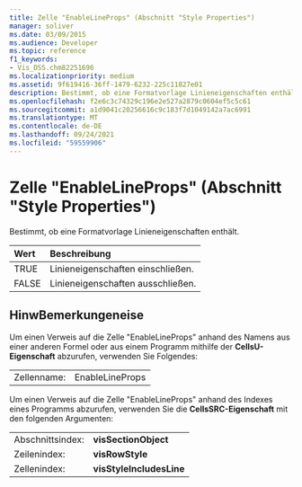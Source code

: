 ```yaml
---
title: Zelle "EnableLineProps" (Abschnitt "Style Properties")
manager: soliver
ms.date: 03/09/2015
ms.audience: Developer
ms.topic: reference
f1_keywords:
- Vis_DSS.chm82251696
ms.localizationpriority: medium
ms.assetid: 9f619416-36ff-1479-6232-225c11827e01
description: Bestimmt, ob eine Formatvorlage Linieneigenschaften enthält.
ms.openlocfilehash: f2e6c3c74329c196e2e527a2879c0604ef5c5c61
ms.sourcegitcommit: a1d9041c20256616c9c183f7d1049142a7ac6991
ms.translationtype: MT
ms.contentlocale: de-DE
ms.lasthandoff: 09/24/2021
ms.locfileid: "59559906"
---
```

# <a name="enablelineprops-cell-style-properties-section"></a>Zelle "EnableLineProps" (Abschnitt "Style Properties")

Bestimmt, ob eine Formatvorlage Linieneigenschaften enthält.
  
|**Wert**|**Beschreibung**|
|:-----|:-----|
|TRUE  <br/> |Linieneigenschaften einschließen.  <br/> |
|FALSE  <br/> |Linieneigenschaften ausschließen.  <br/> |
   
## <a name="remarks"></a>HinwBemerkungeneise

Um einen Verweis auf die Zelle "EnableLineProps" anhand des Namens aus einer anderen Formel oder aus einem Programm mithilfe der **CellsU-Eigenschaft** abzurufen, verwenden Sie Folgendes: 
  
|||
|:-----|:-----|
|Zellenname:  <br/> |EnableLineProps  <br/> |
   
Um einen Verweis auf die Zelle "EnableLineProps" anhand des Indexes eines Programms abzurufen, verwenden Sie die **CellsSRC-Eigenschaft** mit den folgenden Argumenten: 
  
|||
|:-----|:-----|
|Abschnittsindex:  <br/> |**visSectionObject** <br/> |
|Zeilenindex:  <br/> |**visRowStyle** <br/> |
|Zellenindex:  <br/> |**visStyleIncludesLine** <br/> |
   

